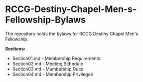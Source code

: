# RCCG-Destiny-Chapel-Men-s-Fellowship-Bylaws
The repository holds the bylaws for RCCG Destiny Chapel Men's Fellowship.

**Sections:**
- Section01.md - Membership Requirements
- Section02.md - Meeting Schedule
- Section03.md - Membership Dues
- Section04.md - Membership Privileges
